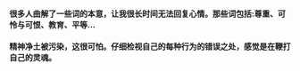 #### 很多人曲解了一些词的本意，让我很长时间无法回复心情。那些词包括:尊重、可怜与可恨、教育、平等...
#### 精神净土被污染，这很可怕。仔细检视自己的每种行为的错误之处，感觉是在鞭打自己的灵魂。
